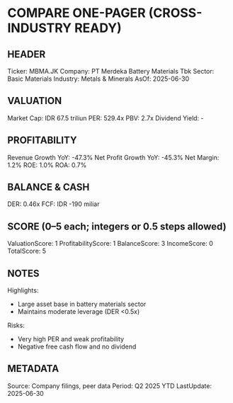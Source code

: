 # COMPARE ONE-PAGER (CROSS-INDUSTRY READY)

## HEADER
Ticker: MBMA.JK
Company: PT Merdeka Battery Materials Tbk
Sector: Basic Materials
Industry: Metals & Minerals
AsOf: 2025-06-30

## VALUATION
Market Cap: IDR 67.5 triliun
PER: 529.4x
PBV: 2.7x
Dividend Yield: -

## PROFITABILITY
Revenue Growth YoY: -47.3%
Net Profit Growth YoY: -45.3%
Net Margin: 1.2%
ROE: 1.0%
ROA: 0.7%

## BALANCE & CASH
DER: 0.46x
FCF: IDR -190 miliar

## SCORE (0–5 each; integers or 0.5 steps allowed)
ValuationScore: 1
ProfitabilityScore: 1
BalanceScore: 3
IncomeScore: 0
TotalScore: 5

## NOTES
Highlights:
- Large asset base in battery materials sector
- Maintains moderate leverage (DER <0.5x)

Risks:
- Very high PER and weak profitability
- Negative free cash flow and no dividend

## METADATA
Source: Company filings, peer data
Period: Q2 2025 YTD
LastUpdate: 2025-06-30